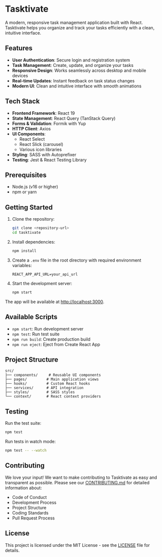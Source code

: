 # Tasktivate

A modern, responsive task management application built with React. Tasktivate helps you organize and track your tasks efficiently with a clean, intuitive interface.

## Features

- **User Authentication**: Secure login and registration system
- **Task Management**: Create, update, and organize your tasks
- **Responsive Design**: Works seamlessly across desktop and mobile devices
- **Real-time Updates**: Instant feedback on task status changes
- **Modern UI**: Clean and intuitive interface with smooth animations

## Tech Stack

- **Frontend Framework**: React 19
- **State Management**: React Query (TanStack Query)
- **Forms & Validation**: Formik with Yup
- **HTTP Client**: Axios
- **UI Components**:
  - React Select
  - React Slick (carousel)
  - Various icon libraries
- **Styling**: SASS with Autoprefixer
- **Testing**: Jest & React Testing Library

## Prerequisites

- Node.js (v16 or higher)
- npm or yarn

## Getting Started

1. Clone the repository:
   ```bash
   git clone <repository-url>
   cd tasktivate
   ```

2. Install dependencies:
   ```bash
   npm install
   ```

3. Create a `.env` file in the root directory with required environment variables:
   ```
   REACT_APP_API_URL=your_api_url
   ```

4. Start the development server:
   ```bash
   npm start
   ```

The app will be available at [http://localhost:3000](http://localhost:3000).

## Available Scripts

- `npm start`: Run development server
- `npm test`: Run test suite
- `npm run build`: Create production build
- `npm run eject`: Eject from Create React App

## Project Structure

```
src/
├── components/     # Reusable UI components
├── pages/         # Main application views
├── hooks/         # Custom React hooks
├── services/      # API integration
├── styles/        # SASS styles
└── context/       # React context providers
```

## Testing

Run the test suite:
```bash
npm test
```

Run tests in watch mode:
```bash
npm test -- --watch
```

## Contributing

We love your input! We want to make contributing to Tasktivate as easy and transparent as possible. Please see our [CONTRIBUTING.md](CONTRIBUTING.md) for detailed information about:

- Code of Conduct
- Development Process
- Project Structure
- Coding Standards
- Pull Request Process

## License

This project is licensed under the MIT License - see the [LICENSE](LICENSE) file for details.
